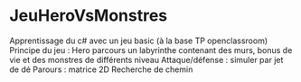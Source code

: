 # JeuHeroVsMonstres
Apprentissage du c# avec un jeu basic (à la base TP openclassroom)
Principe du jeu : Hero parcours un labyrinthe contenant des murs, bonus de vie et des monstres de différents niveau
Attaque/défense : simuler par jet de dé
Parours         : matrice 2D
Recherche de chemin
